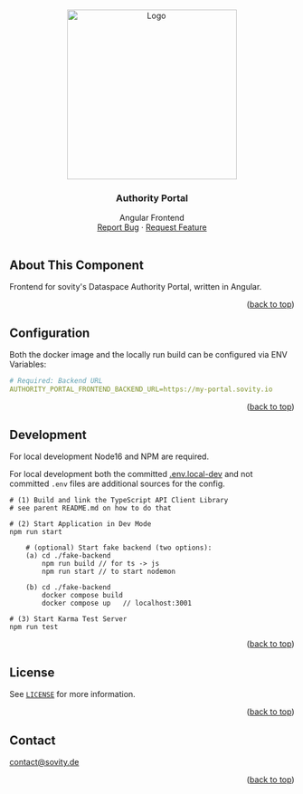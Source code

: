 <!-- Improved compatibility of back to top link: See: https://github.com/othneildrew/Best-README-Template/pull/73 -->

<a name="readme-top"></a>

<!-- PROJECT LOGO -->
<br />
<div align="center">
<a href="https://github.com/sovity/authority-portal">
<img src="https://raw.githubusercontent.com/sovity/edc-ui/main/src/assets/images/sovity_logo.svg" alt="Logo" width="300">
</a>

<h3 align="center">Authority Portal</h3>
<p align="center" style="padding-bottom:16px">
Angular Frontend
<br />
<a href="https://github.com/sovity/authority-portal/issues/new?template=bug_report.md">Report Bug</a>
·
<a href="https://github.com/sovity/authority-portal/issues/new?template=feature_request.md">Request Feature</a>
</p>
</div>

## About This Component

Frontend for sovity's Dataspace Authority Portal, written in Angular.

<p align="right">(<a href="#readme-top">back to top</a>)

## Configuration

Both the docker image and the locally run build can be configured via ENV Variables:

```yaml
# Required: Backend URL
AUTHORITY_PORTAL_FRONTEND_BACKEND_URL=https://my-portal.sovity.io
```

<p align="right">(<a href="#readme-top">back to top</a>)</p>

## Development

For local development Node16 and NPM are required.

For local development both the committed [.env.local-dev](.env.local-dev) and not committed `.env` files are additional
sources for the config.

```shell
# (1) Build and link the TypeScript API Client Library
# see parent README.md on how to do that

# (2) Start Application in Dev Mode
npm run start

    # (optional) Start fake backend (two options):
    (a) cd ./fake-backend
        npm run build // for ts -> js
        npm run start // to start nodemon
        
    (b) cd ./fake-backend
        docker compose build
        docker compose up   // localhost:3001

# (3) Start Karma Test Server
npm run test
```

<p align="right">(<a href="#readme-top">back to top</a>)</p>

## License

See [`LICENSE`](./LICENSE) for more information.

<p align="right">(<a href="#readme-top">back to top</a>)</p>

## Contact

contact@sovity.de

<p align="right">(<a href="#readme-top">back to top</a>)</p>
